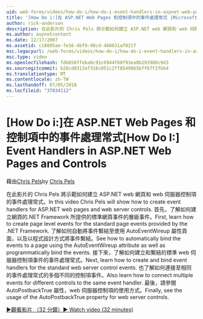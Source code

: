 ```yaml
---
uid: web-forms/videos/how-do-i/how-do-i-event-handlers-in-aspnet-web-pages-and-controls
title: '[How Do i:]在 ASP.NET Web Pages 和控制項中的事件處理常式 |Microsoft Docs'
author: rick-anderson
description: 在此影片的 Chris Pels 將示範如何建立 ASP.NET web 網頁和 web 伺服器控制項的事件處理常式。 首先，了解如何建立頁面層級事件 f...
ms.author: aspnetcontent
ms.date: 12/17/2007
ms.assetid: c18095ae-fe16-4bf9-98cd-460631af021f
msc.legacyurl: /web-forms/videos/how-do-i/how-do-i-event-handlers-in-aspnet-web-pages-and-controls
msc.type: video
ms.openlocfilehash: fdb656ffeba6c91c6944f68f93ea0b293980c9d3
ms.sourcegitcommit: b28cd0313af316c051c2ff8549865bff67f2fbb4
ms.translationtype: MT
ms.contentlocale: zh-TW
ms.lasthandoff: 07/05/2018
ms.locfileid: "37834112"
---
```

<a name="how-do-i-event-handlers-in-aspnet-web-pages-and-controls"></a><span data-ttu-id="230bf-104">[How Do i:]在 ASP.NET Web Pages 和控制項中的事件處理常式</span><span class="sxs-lookup"><span data-stu-id="230bf-104">[How Do I:] Event Handlers in ASP.NET Web Pages and Controls</span></span>
====================
<span data-ttu-id="230bf-105">藉由[Chris Pels](https://twitter.com/chrispels)</span><span class="sxs-lookup"><span data-stu-id="230bf-105">by [Chris Pels](https://twitter.com/chrispels)</span></span>

<span data-ttu-id="230bf-106">在此影片的 Chris Pels 將示範如何建立 ASP.NET web 網頁和 web 伺服器控制項的事件處理常式。</span><span class="sxs-lookup"><span data-stu-id="230bf-106">In this video Chris Pels will show how to create event handlers for ASP.NET web pages and web server controls.</span></span> <span data-ttu-id="230bf-107">首先，了解如何建立網頁的.NET Framework 所提供的標準網頁事件的層級事件。</span><span class="sxs-lookup"><span data-stu-id="230bf-107">First, learn how to create page level events for the standard page events provided by the .NET Framework.</span></span> <span data-ttu-id="230bf-108">了解如何自動將事件繫結至使用 AutoEventWireup 屬性頁面，以及以程式設計方式將事件繫結。</span><span class="sxs-lookup"><span data-stu-id="230bf-108">See how to automatically bind the events to a page using the AutoEventWireup attribute as well as programmatically bind the events.</span></span> <span data-ttu-id="230bf-109">接下來，了解如何建立和繫結的標準 web 伺服器控制項事件的事件處理常式。</span><span class="sxs-lookup"><span data-stu-id="230bf-109">Next, learn how to create and bind event handlers for the standard web server control events.</span></span> <span data-ttu-id="230bf-110">也了解如何連接至相同的事件處理常式的多個不同的控制項事件。</span><span class="sxs-lookup"><span data-stu-id="230bf-110">Also learn how to connect multiple events for different controls to the same event handler.</span></span> <span data-ttu-id="230bf-111">最後，請參閱 AutoPostbackTrue 屬性，web 伺服器控制項的使用方式。</span><span class="sxs-lookup"><span data-stu-id="230bf-111">Finally, see the usage of the AutoPostbackTrue property for web server controls.</span></span>

[<span data-ttu-id="230bf-112">&#9654;觀看影片 （32 分鐘）</span><span class="sxs-lookup"><span data-stu-id="230bf-112">&#9654; Watch video (32 minutes)</span></span>](https://channel9.msdn.com/Blogs/ASP-NET-Site-Videos/how-do-i-event-handlers-in-aspnet-web-pages-and-controls)

